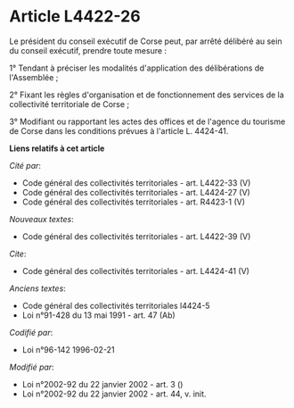 # Article L4422-26

Le président du conseil exécutif de Corse peut, par arrêté délibéré au sein du conseil exécutif, prendre toute mesure : 

1° Tendant à préciser les modalités d'application des délibérations de l'Assemblée ; 

2° Fixant les règles d'organisation et de fonctionnement des services de la collectivité territoriale de Corse ; 

3° Modifiant ou rapportant les actes des offices et de l'agence du tourisme de Corse dans les conditions prévues à l'article
L. 4424-41.

**Liens relatifs à cet article**

_Cité par_:

  - Code général des collectivités territoriales - art. L4422-33 (V)
  - Code général des collectivités territoriales - art. L4424-27 (V)
  - Code général des collectivités territoriales - art. R4423-1 (V)

_Nouveaux textes_:

  - Code général des collectivités territoriales - art. L4422-39 (V)

_Cite_:

  - Code général des collectivités territoriales - art. L4424-41 (V)

_Anciens textes_:

  - Code général des collectivités territoriales l4424-5
  - Loi n°91-428 du 13 mai 1991 - art. 47 (Ab)

_Codifié par_:

  - Loi n°96-142 1996-02-21

_Modifié par_:

  - Loi n°2002-92 du 22 janvier 2002 - art. 3 ()
  - Loi n°2002-92 du 22 janvier 2002 - art. 44, v. init.

